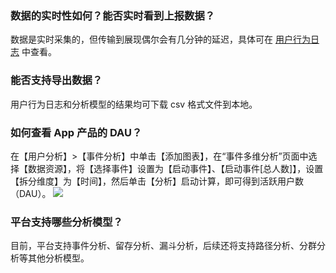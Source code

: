 ### 数据的实时性如何？能否实时看到上报数据？
数据是实时采集的，但传输到展现偶尔会有几分钟的延迟，具体可在 [用户行为日志](https://growing.tencent.com/k38qnsyg9w/analysis/source_list) 中查看。

### 能否支持导出数据？
用户行为日志和分析模型的结果均可下载 csv 格式文件到本地。

### 如何查看 App 产品的 DAU？
在【用户分析】>【事件分析】中单击【添加图表】，在“事件多维分析”页面中选择【数据资源】，将【选择事件】设置为【启动事件】、【启动事件[总人数]】，设置【拆分维度】为【时间】，然后单击【分析】启动计算，即可得到活跃用户数（DAU）。
![](https://main.qcloudimg.com/raw/e71674288c0afb74ca239d5f839f0c7f.png)

### 平台支持哪些分析模型？
目前，平台支持事件分析、留存分析、漏斗分析，后续还将支持路径分析、分群分析等其他分析模型。
